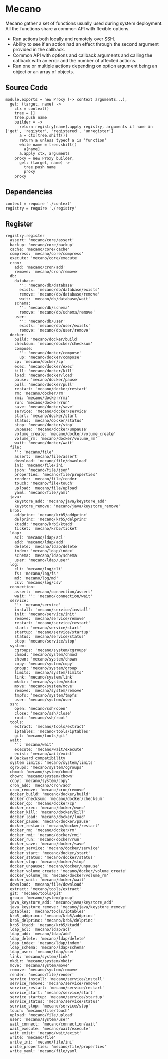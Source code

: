 # Mecano

Mecano gather a set of functions usually used during system deployment. All the
functions share a common API with flexible options.

*   Run actions both locally and remotely over SSH.
*   Ability to see if an action had an effect through the second argument
    provided in the callback.
*   Common API with options and callback arguments and calling the callback with
    an error and the number of affected actions.
*   Run one or multiple actions depending on option argument being an object or
    an array of objects.

## Source Code

    module.exports = new Proxy (-> context arguments...),
      get: (target, name) ->
        ctx = context()
        tree = []
        tree.push name
        builder = ->
          return registry[name].apply registry, arguments if name in ['get', 'register', 'registered', 'unregister']
          a = ctx[tree.shift()]
          return a unless typeof a is 'function'
          while name = tree.shift()
            a[name]
          a.apply ctx, arguments
        proxy = new Proxy builder,
          get: (target, name) ->
            tree.push name
            proxy
        proxy

## Dependencies

    context = require './context'
    registry = require './registry'

## Register

    registry.register
      assert: 'mecano/core/assert'
      backup: 'mecano/core/backup'
      cache: 'mecano/core/cache'
      compress: 'mecano/core/compress'
      execute: 'mecano/core/execute'
      cron:
        add: 'mecano/cron/add'
        remove: 'mecano/cron/remove'
      db:
        database:
          '': 'mecano/db/database'
          exists: 'mecano/db/database/exists'
          remove: 'mecano/db/database/remove'
          wait: 'mecano/db/database/wait'
        schema:
          '': 'mecano/db/schema'
          remove: 'mecano/db/schema/remove'
        user:
          '': 'mecano/db/user'
          exists: 'mecano/db/user/exists'
          remove: 'mecano/db/user/remove'
      docker:
        build: 'mecano/docker/build'
        checksum: 'mecano/docker/checksum'
        compose:
          '': 'mecano/docker/compose'
          up: 'mecano/docker/compose'
        cp: 'mecano/docker/cp'
        exec: 'mecano/docker/exec'
        kill: 'mecano/docker/kill'
        load: 'mecano/docker/load'
        pause: 'mecano/docker/pause'
        pull: 'mecano/docker/pull'
        restart: 'mecano/docker/restart'
        rm: 'mecano/docker/rm'
        rmi: 'mecano/docker/rmi'
        run: 'mecano/docker/run'
        save: 'mecano/docker/save'
        service: 'mecano/docker/service'
        start: 'mecano/docker/start'
        status: 'mecano/docker/status'
        stop: 'mecano/docker/stop'
        unpause: 'mecano/docker/unpause'
        volume_create: 'mecano/docker/volume_create'
        volume_rm: 'mecano/docker/volume_rm'
        wait: 'mecano/docker/wait'
      file:
        '': 'mecano/file'
        assert: 'mecano/file/assert'
        download: 'mecano/file/download'
        ini: 'mecano/file/ini'
        json: 'mecano/file/json'
        properties: 'mecano/file/properties'
        render: 'mecano/file/render'
        touch: 'mecano/file/touch'
        upload: 'mecano/file/upload'
        yaml: 'mecano/file/yaml'
      java:
        keystore_add: 'mecano/java/keystore_add'
        keystore_remove: 'mecano/java/keystore_remove'
      krb5:
        addprinc: 'mecano/krb5/addprinc'
        delprinc: 'mecano/krb5/delprinc'
        ktadd: 'mecano/krb5/ktadd'
        ticket: 'mecano/krb5/ticket'
      ldap:
        acl: 'mecano/ldap/acl'
        add: 'mecano/ldap/add'
        delete: 'mecano/ldap/delete'
        index: 'mecano/ldap/index'
        schema: 'mecano/ldap/schema'
        user: 'mecano/ldap/user'
      log:
        cli: 'mecano/log/cli'
        fs: 'mecano/log/fs'
        md: 'mecano/log/md'
        csv: 'mecano/log/csv'
      connection:
        assert: 'mecano/connection/assert'
        wait: '': 'mecano/connection/wait'
      service:
        '': 'mecano/service'
        install: 'mecano/service/install'
        init: 'mecano/service/init'
        remove: 'mecano/service/remove'
        restart: 'mecano/service/restart'
        start: 'mecano/service/start'
        startup: 'mecano/service/startup'
        status: 'mecano/service/status'
        stop: 'mecano/service/stop'
      system:
        cgroups: 'mecano/system/cgroups'
        chmod: 'mecano/system/chmod'
        chown: 'mecano/system/chown'
        copy: 'mecano/system/copy'
        group: 'mecano/system/group'
        limits: 'mecano/system/limits'
        link: 'mecano/system/link'
        mkdir: 'mecano/system/mkdir'
        move: 'mecano/system/move'
        remove: 'mecano/system/remove'
        tmpfs: 'mecano/system/tmpfs'
        user: 'mecano/system/user'
      ssh:
        open: 'mecano/ssh/open'
        close: 'mecano/ssh/close'
        root: 'mecano/ssh/root'
      tools:
        extract: 'mecano/tools/extract'
        iptables: 'mecano/tools/iptables'
        git: 'mecano/tools/git'
      wait:
        '': 'mecano/wait'
        execute: 'mecano/wait/execute'
        exist: 'mecano/wait/exist'
      # Backward compatibility
      system_limits: 'mecano/system/limits'
      cgroups: 'mecano/system/cgroups'
      chmod: 'mecano/system/chmod'
      chown: 'mecano/system/chown'
      copy: 'mecano/system/copy'
      cron_add: 'mecano/cron/add'
      cron_remove: 'mecano/cron/remove'
      docker_build: 'mecano/docker/build'
      docker_checksum: 'mecano/docker/checksum'
      docker_cp: 'mecano/docker/cp'
      docker_exec: 'mecano/docker/exec'
      docker_kill: 'mecano/docker/kill'
      docker_load: 'mecano/docker/load'
      docker_pause: 'mecano/docker/pause'
      docker_restart: 'mecano/docker/restart'
      docker_rm: 'mecano/docker/rm'
      docker_rmi: 'mecano/docker/rmi'
      docker_run: 'mecano/docker/run'
      docker_save: 'mecano/docker/save'
      docker_service: 'mecano/docker/service'
      docker_start: 'mecano/docker/start'
      docker_status: 'mecano/docker/status'
      docker_stop: 'mecano/docker/stop'
      docker_unpause: 'mecano/docker/unpause'
      docker_volume_create: 'mecano/docker/volume_create'
      docker_volume_rm: 'mecano/docker/volume_rm'
      docker_wait: 'mecano/docker/wait'
      download: 'mecano/file/download'
      extract: 'mecano/tools/extract'
      git: 'mecano/tools/git'
      group: 'mecano/system/group'
      java_keystore_add: 'mecano/java/keystore_add'
      java_keystore_remove: 'mecano/java/keystore_remove'
      iptables: 'mecano/tools/iptables'
      krb5_addprinc: 'mecano/krb5/addprinc'
      krb5_delprinc: 'mecano/krb5/delprinc'
      krb5_ktadd: 'mecano/krb5/ktadd'
      ldap_acl: 'mecano/ldap/acl'
      ldap_add: 'mecano/ldap/add'
      ldap_delete: 'mecano/ldap/delete'
      ldap_index: 'mecano/ldap/index'
      ldap_schema: 'mecano/ldap/schema'
      ldap_user: 'mecano/ldap/user'
      link: 'mecano/system/link'
      mkdir: 'mecano/system/mkdir'
      move: 'mecano/system/move'
      remove: 'mecano/system/remove'
      render: 'mecano/file/render'
      service_install: 'mecano/service/install'
      service_remove: 'mecano/service/remove'
      service_restart: 'mecano/service/restart'
      service_start: 'mecano/service/start'
      service_startup: 'mecano/service/startup'
      service_status: 'mecano/service/status'
      service_stop: 'mecano/service/stop'
      touch: 'mecano/file/touch'
      upload: 'mecano/file/upload'
      user: 'mecano/system/user'
      wait_connect: 'mecano/connection/wait'
      wait_execute: 'mecano/wait/execute'
      wait_exist: 'mecano/wait/exist'
      write: 'mecano/file'
      write_ini: 'mecano/file/ini'
      write_properties: 'mecano/file/properties'
      write_yaml: 'mecano/file/yaml'
